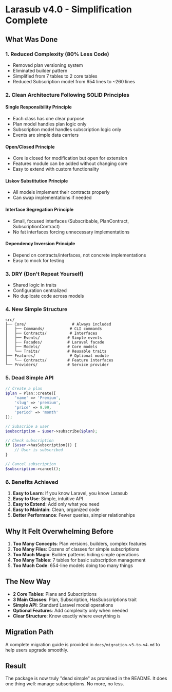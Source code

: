 # Larasub v4.0 - Simplification Complete

## What Was Done

### 1. **Reduced Complexity** (80% Less Code)
- Removed plan versioning system
- Eliminated builder pattern
- Simplified from 7 tables to 2 core tables
- Reduced Subscription model from 654 lines to ~260 lines

### 2. **Clean Architecture Following SOLID Principles**

#### Single Responsibility Principle
- Each class has one clear purpose
- Plan model handles plan logic only
- Subscription model handles subscription logic only
- Events are simple data carriers

#### Open/Closed Principle
- Core is closed for modification but open for extension
- Features module can be added without changing core
- Easy to extend with custom functionality

#### Liskov Substitution Principle
- All models implement their contracts properly
- Can swap implementations if needed

#### Interface Segregation Principle
- Small, focused interfaces (Subscribable, PlanContract, SubscriptionContract)
- No fat interfaces forcing unnecessary implementations

#### Dependency Inversion Principle
- Depend on contracts/interfaces, not concrete implementations
- Easy to mock for testing

### 3. **DRY (Don't Repeat Yourself)**
- Shared logic in traits
- Configuration centralized
- No duplicate code across models

### 4. **New Simple Structure**
```
src/
├── Core/                    # Always included
│   ├── Commands/           # CLI commands
│   ├── Contracts/          # Interfaces
│   ├── Events/            # Simple events
│   ├── Facades/           # Laravel facade
│   ├── Models/            # Core models
│   └── Traits/            # Reusable traits
├── Features/               # Optional module
│   └── Contracts/         # Feature interfaces
└── Providers/             # Service provider
```

### 5. **Dead Simple API**

```php
// Create a plan
$plan = Plan::create([
    'name' => 'Premium',
    'slug' => 'premium', 
    'price' => 9.99,
    'period' => 'month'
]);

// Subscribe a user
$subscription = $user->subscribe($plan);

// Check subscription
if ($user->hasSubscription()) {
    // User is subscribed
}

// Cancel subscription
$subscription->cancel();
```

### 6. **Benefits Achieved**

1. **Easy to Learn**: If you know Laravel, you know Larasub
2. **Easy to Use**: Simple, intuitive API
3. **Easy to Extend**: Add only what you need
4. **Easy to Maintain**: Clean, organized code
5. **Better Performance**: Fewer queries, simpler relationships

## Why It Felt Overwhelming Before

1. **Too Many Concepts**: Plan versions, builders, complex features
2. **Too Many Files**: Dozens of classes for simple subscriptions
3. **Too Much Magic**: Builder patterns hiding simple operations
4. **Too Many Tables**: 7 tables for basic subscription management
5. **Too Much Code**: 654-line models doing too many things

## The New Way

- **2 Core Tables**: Plans and Subscriptions
- **3 Main Classes**: Plan, Subscription, HasSubscriptions trait
- **Simple API**: Standard Laravel model operations
- **Optional Features**: Add complexity only when needed
- **Clear Structure**: Know exactly where everything is

## Migration Path

A complete migration guide is provided in `docs/migration-v3-to-v4.md` to help users upgrade smoothly.

## Result

The package is now truly "dead simple" as promised in the README. It does one thing well: manage subscriptions. No more, no less.
